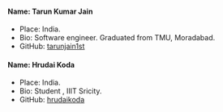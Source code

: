 #### Name: Tarun Kumar Jain
 - Place: India.
 - Bio: Software engineer. Graduated from TMU, Moradabad.
 - GitHub: [tarunjain1st](https://github.com/tarunjain1st)
#### Name: Hrudai Koda
 - Place: India.
 - Bio: Student , IIIT Sricity.
 - GitHub: [hrudaikoda](https://github.com/hrudaikoda)
